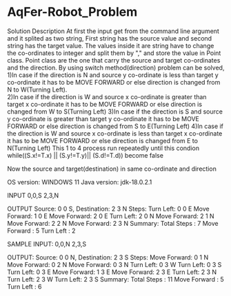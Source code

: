 # AqFer-Robot_Problem

Solution Description 
  At first the input get from the command line argument and it splited as two string, First string has the source value and second string has the target value. The values inside it are string have to change the co-ordinates to integer and split them by "," and store the value in Point class. Point class are the one that carry the source and target co-ordinates and the direction. By using switch method(direction) problem can be solved, 
1)In case if the direction is N and source y co-ordinate is less than target y co-ordinate it has to be MOVE FORWARD  or else direction is changed from N to W(Turning Left).  
2)In case if the direction is W and source x co-ordinate is greater than target x co-ordinate it has to be MOVE FORWARD  or else direction is changed from W to S(Turning Left)
3)In case if the direction is S and source y co-ordinate is greater than target y co-ordinate it has to be MOVE FORWARD  or else direction is changed from S to E(Turning Left)
4)In case if the direction is W and source x co-ordinate is less than target x co-ordinate it has to be MOVE FORWARD  or else direction is changed from E to N(Turning Left)
This 1 to 4 process run repeatedly until this condion  while((S.x!=T.x) || (S.y!=T.y)|| (S.d!=T.d))   become false

Now the source and target(destination) in same co-ordinate and direction 

OS version: WINDOWS 11
Java version: jdk-18.0.2.1

INPUT
0,0,S 2,3,N

OUTPUT
Source: 0 0 S, Destination: 2 3 N
Steps:
Turn Left:    0 0 E
Move Forward: 1 0 E
Move Forward: 2 0 E
Turn Left:    2 0 N
Move Forward:  2 1 N
Move Forward:  2 2 N
Move Forward:  2 3 N
Summary:
Total Steps  : 7
Move Forward  : 5
Turn Left  : 2


SAMPLE INPUT:
0,0,N 2,3,S

OUTPUT:
Source: 0 0 N, Destination: 2 3 S
Steps:
Move Forward:  0 1 N
Move Forward:  0 2 N
Move Forward:  0 3 N
Turn Left:  0 3 W
Turn Left:  0 3 S
Turn Left:    0 3 E
Move Forward: 1 3 E
Move Forward: 2 3 E
Turn Left:    2 3 N
Turn Left:  2 3 W
Turn Left:  2 3 S
Summary:
Total Steps  : 11
Move Forward  : 5
Turn Left  : 6
